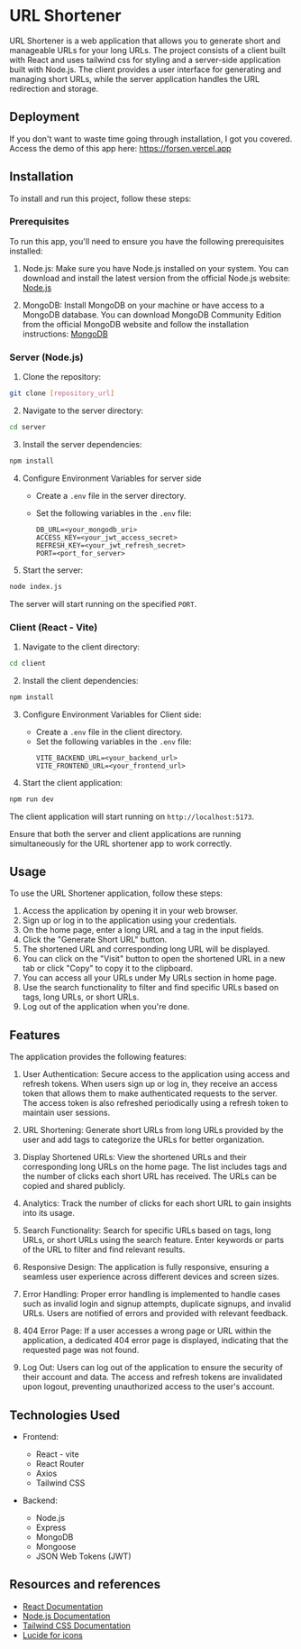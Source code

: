 # URL Shortener

URL Shortener is a web application that allows you to generate short and manageable URLs for your long URLs. The project consists of a client built with React and uses tailwind css for styling and a server-side application built with Node.js. The client provides a user interface for generating and managing short URLs, while the server application handles the URL redirection and storage.

## Deployment

If you don't want to waste time going through installation, I got you covered. Access the demo of this app here: https://forsen.vercel.app

## Installation

To install and run this project, follow these steps:

### Prerequisites

To run this app, you'll need to ensure you have the following prerequisites installed:

1.  Node.js: Make sure you have Node.js installed on your system. You can download and install the latest version from the official Node.js website: [Node.js](https://nodejs.org)

2.  MongoDB: Install MongoDB on your machine or have access to a MongoDB database. You can download MongoDB Community Edition from the official MongoDB website and follow the installation instructions: [MongoDB](https://www.mongodb.com/try/download/community)

### Server (Node.js)

1. Clone the repository:

```bash
git clone [repository_url]
```

2. Navigate to the server directory:

```bash
cd server
```

3. Install the server dependencies:

```bash
npm install
```

4. Configure Environment Variables for server side

   - Create a `.env` file in the server directory.
   - Set the following variables in the `.env` file:

     ```
     DB_URL=<your_mongodb_uri>
     ACCESS_KEY=<your_jwt_access_secret>
     REFRESH_KEY=<your_jwt_refresh_secret>
     PORT=<port_for_server>
     ```

5. Start the server:

```bash
node index.js
```

The server will start running on the specified `PORT`.

### Client (React - Vite)

1. Navigate to the client directory:

```bash
cd client
```

2. Install the client dependencies:

```bash
npm install
```

3. Configure Environment Variables for Client side:

   - Create a `.env` file in the client directory.
   - Set the following variables in the `.env` file:
     ```
     VITE_BACKEND_URL=<your_backend_url>
     VITE_FRONTEND_URL=<your_frontend_url>
     ```

4. Start the client application:

```bash
npm run dev
```

The client application will start running on `http://localhost:5173`.

Ensure that both the server and client applications are running simultaneously for the URL shortener app to work correctly.

## Usage

To use the URL Shortener application, follow these steps:

1. Access the application by opening it in your web browser.
2. Sign up or log in to the application using your credentials.
3. On the home page, enter a long URL and a tag in the input fields.
4. Click the "Generate Short URL" button.
5. The shortened URL and corresponding long URL will be displayed.
6. You can click on the "Visit" button to open the shortened URL in a new tab or click "Copy" to copy it to the clipboard.
7. You can access all your URLs under My URLs section in home page.
8. Use the search functionality to filter and find specific URLs based on tags, long URLs, or short URLs.
9. Log out of the application when you're done.

## Features

The application provides the following features:

1. User Authentication: Secure access to the application using access and refresh tokens. When users sign up or log in, they receive an access token that allows them to make authenticated requests to the server. The access token is also refreshed periodically using a refresh token to maintain user sessions.

2. URL Shortening: Generate short URLs from long URLs provided by the user and add tags to categorize the URLs for better organization.

3. Display Shortened URLs: View the shortened URLs and their corresponding long URLs on the home page. The list includes tags and the number of clicks each short URL has received. The URLs can be copied and shared publicly.

4. Analytics: Track the number of clicks for each short URL to gain insights into its usage.

5. Search Functionality: Search for specific URLs based on tags, long URLs, or short URLs using the search feature. Enter keywords or parts of the URL to filter and find relevant results.

6. Responsive Design: The application is fully responsive, ensuring a seamless user experience across different devices and screen sizes.

7. Error Handling: Proper error handling is implemented to handle cases such as invalid login and signup attempts, duplicate signups, and invalid URLs. Users are notified of errors and provided with relevant feedback.

8. 404 Error Page: If a user accesses a wrong page or URL within the application, a dedicated 404 error page is displayed, indicating that the requested page was not found.

9. Log Out: Users can log out of the application to ensure the security of their account and data. The access and refresh tokens are invalidated upon logout, preventing unauthorized access to the user's account.

## Technologies Used

- Frontend:

  - React - vite
  - React Router
  - Axios
  - Tailwind CSS

- Backend:
  - Node.js
  - Express
  - MongoDB
  - Mongoose
  - JSON Web Tokens (JWT)

## Resources and references

- [React Documentation](https://react.dev)
- [Node.js Documentation](https://nodejs.org/en/docs)
- [Tailwind CSS Documentation](https://tailwindcss.com/docs)
- [Lucide for icons](https://lucide.dev)
